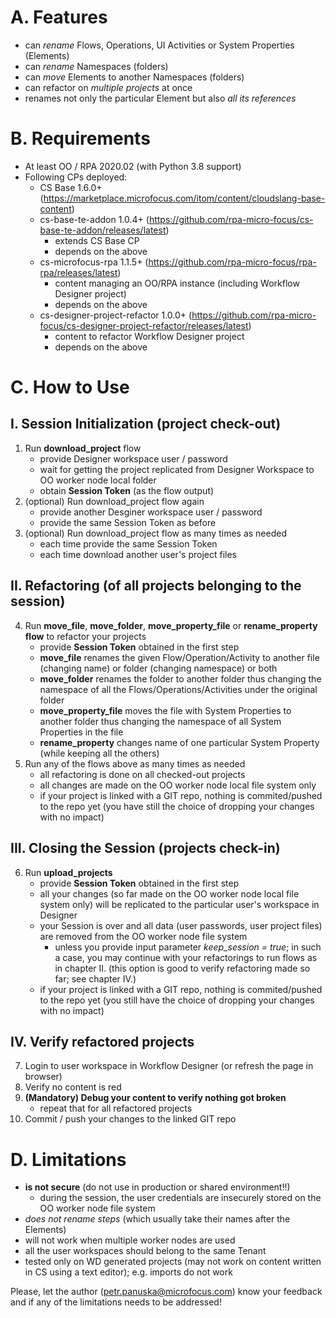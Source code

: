 A. Features
===========
  - can _rename_ Flows, Operations, UI Activities or System Properties (Elements)
  - can _rename_ Namespaces (folders)
  - can _move_ Elements to another Namespaces (folders)
  - can refactor on _multiple projects_ at once
  - renames not only the particular Element but also _all its references_

B. Requirements
===============
  - At least OO / RPA 2020.02 (with Python 3.8 support)
  - Following CPs deployed:
    - CS Base 1.6.0+ (https://marketplace.microfocus.com/itom/content/cloudslang-base-content)
    - cs-base-te-addon 1.0.4+ (https://github.com/rpa-micro-focus/cs-base-te-addon/releases/latest)
		- extends CS Base CP
		- depends on the above
    - cs-microfocus-rpa 1.1.5+ (https://github.com/rpa-micro-focus/rpa-rpa/releases/latest)
		- content managing an OO/RPA instance (including Workflow Designer project)
  		- depends on the above
    - cs-designer-project-refactor 1.0.0+ (https://github.com/rpa-micro-focus/cs-designer-project-refactor/releases/latest)
 		- content to refactor Workflow Designer project
		- depends on the above
    
C. How to Use
=============
I. Session Initialization (project check-out)
---------------------------------------------
  1. Run **download_project** flow
     - provide Designer workspace user / password 
     - wait for getting the project replicated from Designer Workspace to OO worker node local folder
     - obtain **Session Token** (as the flow output)
  2. (optional) Run download_project flow again
     - provide another Desginer workspace user / password
     - provide the same Session Token as before
  3. (optional) Run download_project flow as many times as needed
     - each time provide the same Session Token
     - each time download another user's project files

II. Refactoring (of all projects belonging to the session)
----------------------------------------------------------
  4. Run **move_file**, **move_folder**, **move_property_file** or **rename_property flow** to refactor your projects
     - provide **Session Token** obtained in the first step
     - **move_file** renames the given Flow/Operation/Activity to another file (changing name) or folder (changing namespace) or both
     - **move_folder** renames the folder to another folder thus changing the namespace of all the Flows/Operations/Activities under the original folder
     - **move_property_file** moves the file with System Properties to another folder thus changing the namespace of all System Properties in the file
     - **rename_property** changes name of one particular System Property (while keeping all the others)
  5. Run any of the flows above as many times as needed
     - all refactoring is done on all checked-out projects
     - all changes are made on the OO worker node local file system only
     - if your project is linked with a GIT repo, nothing is commited/pushed to the repo yet (you have still the choice of dropping your changes with no impact)
   
III. Closing the Session (projects check-in)
--------------------------------------------
  6. Run **upload_projects**
     - provide **Session Token** obtained in the first step
     - all your changes (so far made on the OO worker node local file system only) will be replicated to the particular user's workspace in Designer
     - your Session is over and all data (user passwords, user project files) are removed from the OO worker node file system
		- unless you provide input parameter _keep_session = true_; in such a case, you may continue with your refactorings to run flows as in chapter II. (this option is good to verify refactoring made so far; see chapter IV.)
     - if your project is linked with a GIT repo, nothing is commited/pushed to the repo yet (you still have the choice of dropping your changes with no impact)
	
IV. Verify refactored projects
------------------------------
  7. Login to user workspace in Workflow Designer (or refresh the page in browser)
  8. Verify no content is red
  9. **(Mandatory) Debug your content to verify nothing got broken**
      - repeat that for all refactored projects
  10. Commit / push your changes to the linked GIT repo

D. Limitations
==============
  - **is not secure** (do not use in production or shared environment!!)
    - during the session, the user credentials are insecurely stored on the OO worker node file system
  - _does not rename steps_ (which usually take their names after the Elements)
  - will not work when multiple worker nodes are used
  - all the user workspaces should belong to the same Tenant
  - tested only on WD generated projects (may not work on content written in CS using a text editor); e.g. imports do not work
	
Please, let the author (petr.panuska@microfocus.com) know your feedback and if any of the limitations needs to be addressed!
